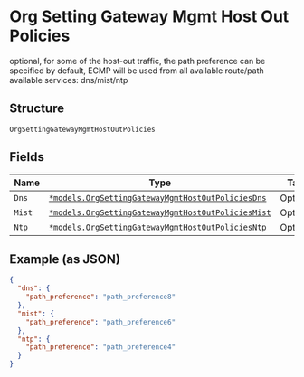 
# Org Setting Gateway Mgmt Host Out Policies

optional, for some of the host-out traffic, the path preference can be specified by default, ECMP will be used from all available route/path available services: dns/mist/ntp

## Structure

`OrgSettingGatewayMgmtHostOutPolicies`

## Fields

| Name | Type | Tags | Description |
|  --- | --- | --- | --- |
| `Dns` | [`*models.OrgSettingGatewayMgmtHostOutPoliciesDns`](../../doc/models/org-setting-gateway-mgmt-host-out-policies-dns.md) | Optional | - |
| `Mist` | [`*models.OrgSettingGatewayMgmtHostOutPoliciesMist`](../../doc/models/org-setting-gateway-mgmt-host-out-policies-mist.md) | Optional | - |
| `Ntp` | [`*models.OrgSettingGatewayMgmtHostOutPoliciesNtp`](../../doc/models/org-setting-gateway-mgmt-host-out-policies-ntp.md) | Optional | - |

## Example (as JSON)

```json
{
  "dns": {
    "path_preference": "path_preference8"
  },
  "mist": {
    "path_preference": "path_preference6"
  },
  "ntp": {
    "path_preference": "path_preference4"
  }
}
```

